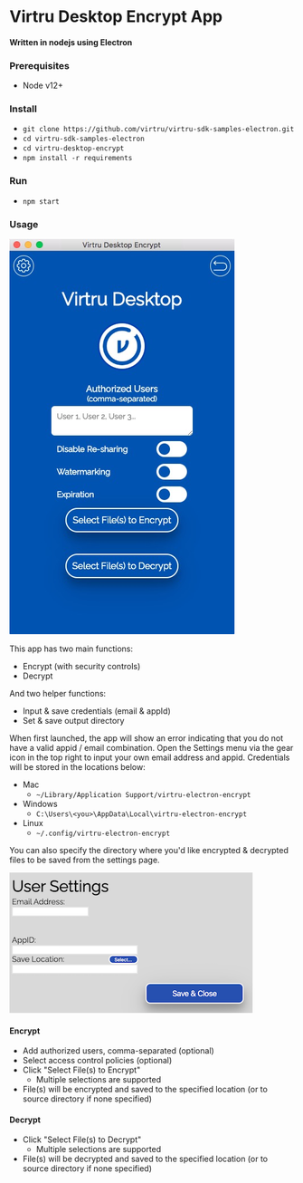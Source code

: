 # Virtru Desktop Encrypt App

#### Written in nodejs using Electron


### Prerequisites
* Node v12+

### Install
* `git clone https://github.com/virtru/virtru-sdk-samples-electron.git`
* `cd virtru-sdk-samples-electron`
* `cd virtru-desktop-encrypt`
* `npm install -r requirements`

### Run
* `npm start`

### Usage

![Main Window](./images/main-window-screenshot.png)

This app has two main functions:
* Encrypt (with security controls)
* Decrypt

And two helper functions:
* Input & save credentials (email & appId)
* Set & save output directory

When first launched, the app will show an error indicating that you do not have a valid appid / email combination.  Open the Settings menu via the gear icon in the top right to input your own email address and appid.  Credentials will be stored in the locations below:
* Mac
  * `~/Library/Application Support/virtru-electron-encrypt`
* Windows
  * `C:\Users\<you>\AppData\Local\virtru-electron-encrypt`
* Linux
  * `~/.config/virtru-electron-encrypt`

You can also specify the directory where you'd like encrypted & decrypted files to be saved from the settings page.

![Settings Page](./images/userSettings.png)

#### Encrypt
* Add authorized users, comma-separated (optional)
* Select access control policies (optional)
* Click "Select File(s) to Encrypt"
  * Multiple selections are supported
* File(s) will be encrypted and saved to the specified location (or to source directory if none specified)

#### Decrypt
* Click "Select File(s) to Decrypt"
  * Multiple selections are supported
* File(s) will be decrypted and saved to the specified location (or to source directory if none specified)




